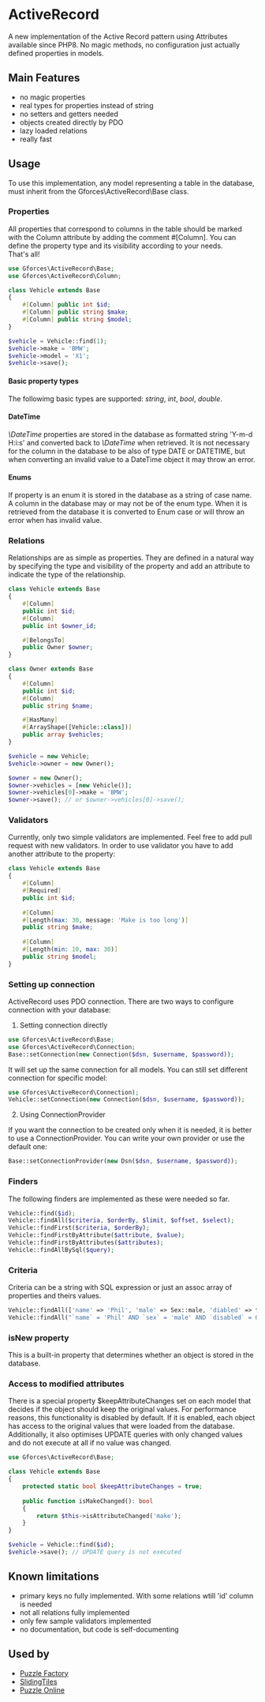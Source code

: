 # ActiveRecord

A new implementation of the Active Record pattern using Attributes available since PHP8. No magic methods, no configuration just actually defined properties in models.

## Main Features

- no magic properties
- real types for properties instead of string
- no setters and getters needed
- objects created directly by PDO
- lazy loaded relations
- really fast

## Usage

To use this implementation, any model representing a table in the database, must inherit from the Gforces\ActiveRecord\Base class.

### Properties

All properties that correspond to columns in the table should be marked with the Column attribute by adding the comment #[Column].
You can define the property type and its visibility according to your needs.  
That's all!
```PHP
use Gforces\ActiveRecord\Base;
use Gforces\ActiveRecord\Column;

class Vehicle extends Base
{
    #[Column] public int $id;
    #[Column] public string $make;
    #[Column] public string $model;
}

$vehicle = Vehicle::find(1);
$vehicle->make = 'BMW';
$vehicle->model = 'X1';
$vehicle->save();
```

#### Basic property types
The followimg basic types are supported: _string_, _int_, _bool_, _double_.

#### DateTime
_\DateTime_ properties are stored in the database as formatted string 'Y-m-d H:i:s' and converted back to _\DateTime_ when retrieved.
It is not necessary for the column in the database to be also of type DATE or DATETIME, but when converting an invalid value to a DateTime object it may throw an error.

#### Enums
If property is an enum it is stored in the database as a string of case name. A column in the database may or may not be of the enum type. When it is retrieved from the database it is converted to Enum case or will throw an error when has invalid value.  

### Relations

Relationships are as simple as properties. They are defined in a natural way by specifying the type and visibility of the property and add an attribute to indicate the type of the relationship.
```PHP
class Vehicle extends Base
{
    #[Column] 
    public int $id;
    #[Column]
    public int $owner_id;

    #[BelongsTo]
    public Owner $owner;
}

class Owner extends Base
{
    #[Column] 
    public int $id;
    #[Column] 
    public string $name;

    #[HasMany]
    #[ArrayShape([Vehicle::class])]
    public array $vehicles;
}

$vehicle = new Vehicle;
$vehicle->owner = new Owner();

$owner = new Owner();
$owner->vehicles = [new Vehicle()];
$owner->vehicles[0]->make = 'BMW';
$owner->save(); // or $owner->vehicles[0]->save(); 
```

### Validators

Currently, only two simple validators are implemented. Feel free to add pull request with new validators.
In order to use validator you have to add another attribute to the property:
```PHP
class Vehicle extends Base
{
    #[Column]
    #[Required]
    public int $id;
    
    #[Column]
    #[Length(max: 30, message: 'Make is too long')]
    public string $make;
    
    #[Column]
    #[Length(min: 10, max: 30)]
    public string $model;
}
```

### Setting up connection

ActiveRecord uses PDO connection. There are two ways to configure connection with your database:
1. Setting connection directly
```PHP
use Gforces\ActiveRecord\Base;
use Gforces\ActiveRecord\Connection;
Base::setConnection(new Connection($dsn, $username, $password));
```
It will set up the same connection for all models. You can still set different connection for specific model:
```PHP
use Gforces\ActiveRecord\Connection);
Vehicle::setConnection(new Connection($dsn, $username, $password));
```
2. Using ConnectionProvider

If you want the connection to be created only when it is needed, it is better to use a ConnectionProvider. You can write your own provider or use the default one:
```PHP
Base::setConnectionProvider(new Dsn($dsn, $username, $password));
```

### Finders
The following finders are implemented as these were needed so far.
```PHP
Vehicle::find($id);
Vehicle::findAll($criteria, $orderBy, $limit, $offset, $select);
Vehicle::findFirst($criteria, $orderBy);
Vehicle::findFirstByAttribute($attribute, $value);
Vehicle::findFirstByAttributes($attributes);
Vehicle::findAllBySql($query);
```
### Criteria
Criteria can be a string with SQL expression or just an assoc array of properties and theirs values. 
```PHP
Vehicle::findAll(['name' => 'Phil', 'male' => Sex::male, 'diabled' => false]);
Vehicle::findAll("`name` = 'Phil' AND `sex` = 'male' AND `disabled` = 0");
```

### isNew property
This is a built-in property that determines whether an object is stored in the database.

### Access to modified attributes
There is a special property $keepAttributeChanges set on each model that decides if the object should keep the original values. For performance reasons, this functionality is disabled by default.
If it is enabled, each object has access to the original values that were loaded from the database. Additionally, it also optimises UPDATE queries with only changed values and do not execute at all if no value was changed.
```PHP
use Gforces\ActiveRecord\Base;

class Vehicle extends Base 
{
    protected static bool $keepAttributeChanges = true;
    
    public function isMakeChanged(): bool
    {
        return $this->isAttributeChanged('make');
    }
}

$vehicle = Vehicle::find($id);
$vehicle->save(); // UPDATE query is not executed
```

## Known limitations

- primary keys no fully implemented. With some relations wtill 'id' column is needed
- not all relations fully implemented
- only few sample validators implemented
- no documentation, but code is self-documenting

## Used by
- [Puzzle Factory](https://puzzlefactory.com)
- [SlidingTiles](https://slidingtiles.com)
- [Puzzle Online](https://epuzzle.info)
